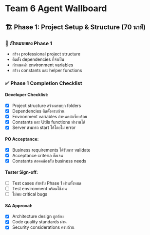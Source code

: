 # Team 6 Agent Wallboard   

## 🏗️ Phase 1: Project Setup & Structure (70 นาที)

### 🎯 เป้าหมายของ Phase 1
- สร้าง professional project structure
- ติดตั้ง dependencies ที่จำเป็น
- กำหนดค่า environment variables
- สร้าง constants และ helper functions

### ✅ Phase 1 Completion Checklist

#### Developer Checklist:
- [x] Project structure สร้างครบทุก folders
- [x] Dependencies ติดตั้งครบถ้วน
- [x] Environment variables กำหนดค่าเรียบร้อย
- [x] Constants และ Utils functions ทำงานได้
- [x] Server สามารถ start ได้โดยไม่ error

#### PO Acceptance:
- [x] Business requirements ได้รับการ validate
- [x] Acceptance criteria ชัดเจน
- [x] Constants สอดคล้องกับ business needs

#### Tester Sign-off:
- [ ] Test cases สำหรับ Phase 1 ผ่านทั้งหมด
- [ ] Test environment พร้อมใช้งาน
- [ ] ไม่พบ critical bugs

#### SA Approval:
- [x] Architecture design ถูกต้อง
- [x] Code quality standards ผ่าน
- [x] Security considerations ครบถ้วน
